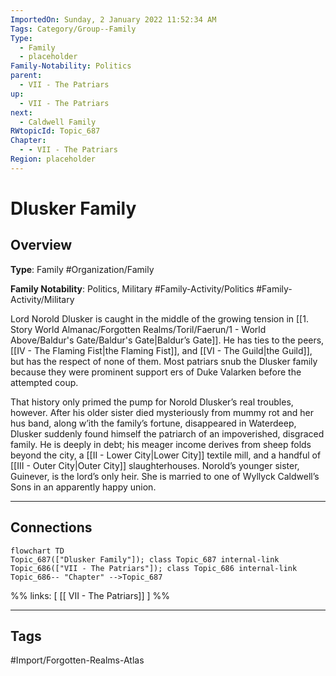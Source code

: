 ```yaml
---
ImportedOn: Sunday, 2 January 2022 11:52:34 AM
Tags: Category/Group--Family
Type:
  - Family
  - placeholder
Family-Notability: Politics
parent:
  - VII - The Patriars
up:
  - VII - The Patriars
next:
  - Caldwell Family
RWtopicId: Topic_687
Chapter:
  - - VII - The Patriars
Region: placeholder
---
```

# Dlusker Family
## Overview
**Type**: Family
#Organization/Family

**Family Notability**: Politics, Military
#Family-Activity/Politics #Family-Activity/Military

Lord Norold Dlusker is caught in the middle of the growing tension in [[1. Story World Almanac/Forgotten Realms/Toril/Faerun/1 - World Above/Baldur's Gate/Baldur's Gate|Baldur’s Gate]]. He has ties to the peers, [[IV - The Flaming Fist|the Flaming Fist]], and [[VI - The Guild|the Guild]], but has the respect of none of them. Most patriars snub the Dlusker family because they were prominent support ers of Duke Valarken before the attempted coup.

That history only primed the pump for Norold Dlusker’s real troubles, however. After his older sister died mysteriously from mummy rot and her hus band, along w’ith the family’s fortune, disappeared in Waterdeep, Dlusker suddenly found himself the patriarch of an impoverished, disgraced family. He is deeply in debt; his meager income derives from sheep folds beyond the city, a [[II - Lower City|Lower City]] textile mill, and a handful of [[III - Outer City|Outer City]] slaughterhouses. Norold’s younger sister, Guinever, is the lord’s only heir. She is married to one of Wyllyck Caldwell’s Sons in an apparently happy union.

---
## Connections
```mermaid
flowchart TD
Topic_687(["Dlusker Family"]); class Topic_687 internal-link
Topic_686(["VII - The Patriars"]); class Topic_686 internal-link
Topic_686-- "Chapter" -->Topic_687
```
%%
links: [ [[ VII - The Patriars]] ]
%%


---
## Tags
#Import/Forgotten-Realms-Atlas

